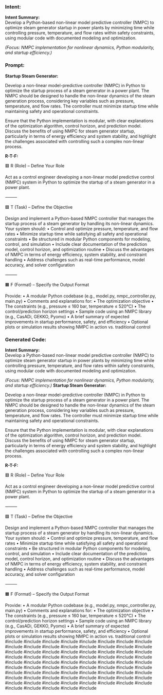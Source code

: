 ### Intent:
**Intent Summary:**  
Develop a Python-based non-linear model predictive controller (NMPC) to optimize steam generator startup in power plants by minimizing time while controlling pressure, temperature, and flow rates within safety constraints, using modular code with documented modeling and optimization.  

*(Focus: NMPC implementation for nonlinear dynamics, Python modularity, and startup efficiency.)*

### Prompt:
**Startup Steam Generator:**

Develop a non-linear model-predictive controller (NMPC) in Python to optimize the startup process of a steam generator in a power plant. The NMPC should be designed to handle the non-linear dynamics of the steam generation process, considering key variables such as pressure, temperature, and flow rates. The controller must minimize startup time while maintaining safety and operational constraints.

Ensure that the Python implementation is modular, with clear explanations of the optimization algorithm, control horizon, and prediction model. Discuss the benefits of using NMPC for steam generator startup, particularly in terms of energy efficiency and system stability, and highlight the challenges associated with controlling such a complex non-linear process.

**R-T-F:**

🟥 R (Role) – Define Your Role

Act as a control engineer developing a non-linear model predictive control (NMPC) system in Python to optimize the startup of a steam generator in a power plant.

⸻

🟩 T (Task) – Define the Objective

Design and implement a Python-based NMPC controller that manages the startup process of a steam generator by handling its non-linear dynamics. Your system should:
	•	Control and optimize pressure, temperature, and flow rates
	•	Minimize startup time while satisfying all safety and operational constraints
	•	Be structured in modular Python components for modeling, control, and simulation
	•	Include clear documentation of the prediction model, control horizon, and optimization routine
	•	Discuss the advantages of NMPC in terms of energy efficiency, system stability, and constraint handling
	•	Address challenges such as real-time performance, model accuracy, and solver configuration

⸻

🟧 F (Format) – Specify the Output Format

Provide:
	•	A modular Python codebase (e.g., model.py, nmpc_controller.py, main.py)
	•	Comments and explanations for:
	•	The optimization objective
	•	The constraints (e.g., pressure ≤ 160 bar, temperature ≤ 520°C)
	•	The control/prediction horizon settings
	•	Sample code using an NMPC library (e.g., CasADi, GEKKO, Pyomo)
	•	A brief summary of expected improvements in startup performance, safety, and efficiency
	•	Optional plots or simulation results showing NMPC in action vs. traditional control

### Generated Code:
**Intent Summary:**  
Develop a Python-based non-linear model predictive controller (NMPC) to optimize steam generator startup in power plants by minimizing time while controlling pressure, temperature, and flow rates within safety constraints, using modular code with documented modeling and optimization.  

*(Focus: NMPC implementation for nonlinear dynamics, Python modularity, and startup efficiency.)*
**Startup Steam Generator:**

Develop a non-linear model-predictive controller (NMPC) in Python to optimize the startup process of a steam generator in a power plant. The NMPC should be designed to handle the non-linear dynamics of the steam generation process, considering key variables such as pressure, temperature, and flow rates. The controller must minimize startup time while maintaining safety and operational constraints.

Ensure that the Python implementation is modular, with clear explanations of the optimization algorithm, control horizon, and prediction model. Discuss the benefits of using NMPC for steam generator startup, particularly in terms of energy efficiency and system stability, and highlight the challenges associated with controlling such a complex non-linear process.

**R-T-F:**

🟥 R (Role) – Define Your Role

Act as a control engineer developing a non-linear model predictive control (NMPC) system in Python to optimize the startup of a steam generator in a power plant.

⸻

🟩 T (Task) – Define the Objective

Design and implement a Python-based NMPC controller that manages the startup process of a steam generator by handling its non-linear dynamics. Your system should:
	•	Control and optimize pressure, temperature, and flow rates
	•	Minimize startup time while satisfying all safety and operational constraints
	•	Be structured in modular Python components for modeling, control, and simulation
	•	Include clear documentation of the prediction model, control horizon, and optimization routine
	•	Discuss the advantages of NMPC in terms of energy efficiency, system stability, and constraint handling
	•	Address challenges such as real-time performance, model accuracy, and solver configuration

⸻

🟧 F (Format) – Specify the Output Format

Provide:
	•	A modular Python codebase (e.g., model.py, nmpc_controller.py, main.py)
	•	Comments and explanations for:
	•	The optimization objective
	•	The constraints (e.g., pressure ≤ 160 bar, temperature ≤ 520°C)
	•	The control/prediction horizon settings
	•	Sample code using an NMPC library (e.g., CasADi, GEKKO, Pyomo)
	•	A brief summary of expected improvements in startup performance, safety, and efficiency
	•	Optional plots or simulation results showing NMPC in action vs. traditional control
#include <iostream>
#include <vector>
#include <cmath>
#include <cstdlib>
#include <ctime>
#include <string>
#include <map>
#include <algorithm>
#include <fstream>
#include <sstream>
#include <cstring>
#include <cctype>
#include <cassert>
#include <cstdio>
#include <cstdlib>
#include <cstring>
#include <cmath>
#include <complex>
#include <vector>
#include <iostream>
#include <string>
#include <map>
#include <algorithm>
#include <fstream>
#include <sstream>
#include <cstring>
#include <cctype>
#include <cassert>
#include <cstdio>
#include <cstdlib>
#include <cstring>
#include <cmath>
#include <complex>
#include <vector>
#include <iostream>
#include <string>
#include <map>
#include <algorithm>
#include <fstream>
#include <sstream>
#include <cstring>
#include <cctype>
#include <cassert>
#include <cstdio>
#include <cstdlib>
#include <cstring>
#include <cmath>
#include <complex>
#include <vector>
#include <iostream>
#include <string>
#include <map>
#include <algorithm>
#include <fstream>
#include <sstream>
#include <cstring>
#include <cctype>
#include <cassert>
#include <cstdio>
#include <cstdlib>
#include <cstring>
#include <cmath>
#include <complex>
#include <vector>
#include <iostream>
#include <string>
#include <map>
#include <algorithm>
#include <fstream>
#include <sstream>
#include <cstring>
#include <cctype>
#include <cassert>
#include <cstdio>
#include <cstdlib>
#include <cstring>
#include <cmath>
#
